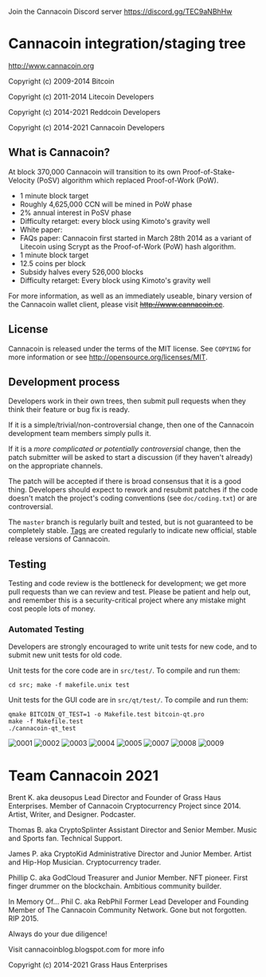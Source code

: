 Join the Cannacoin Discord server
https://discord.gg/TEC9aNBhHw


Cannacoin integration/staging tree
================================

http://www.cannacoin.org

Copyright (c) 2009-2014 Bitcoin 

Copyright (c) 2011-2014 Litecoin Developers

Copyright (c) 2014-2021 Reddcoin Developers

Copyright (c) 2014-2021 Cannacoin Developers



What is Cannacoin?
----------------

At block 370,000 Cannacoin will transition to its own Proof-of-Stake-Velocity (PoSV) 
algorithm which replaced Proof-of-Work (PoW).
 - 1 minute block target
 - Roughly 4,625,000 CCN will be mined in PoW phase
 - 2% annual interest in PoSV phase
 - Difficulty retarget: every block using Kimoto's gravity well
 - White paper: 
 - FAQs paper: 
Cannacoin first started in March 28th 2014 as a variant of Litecoin using Scrypt as
the Proof-of-Work (PoW) hash algorithm.
 - 1 minute block target
 - 12.5 coins per block
 - Subsidy halves every 526,000 blocks
 - Difficulty retarget: Every block using Kimoto's gravity well

For more information, as well as an immediately useable, binary version of
the Cannacoin wallet client, please visit <s>http://www.cannacoin.cc</s>.

License
-------

Cannacoin is released under the terms of the MIT license. See `COPYING` for more
information or see http://opensource.org/licenses/MIT.

Development process
-------------------

Developers work in their own trees, then submit pull requests when they think
their feature or bug fix is ready.

If it is a simple/trivial/non-controversial change, then one of the Cannacoin
development team members simply pulls it.

If it is a *more complicated or potentially controversial* change, then the patch
submitter will be asked to start a discussion (if they haven't already) on the
appropriate channels.

The patch will be accepted if there is broad consensus that it is a good thing.
Developers should expect to rework and resubmit patches if the code doesn't
match the project's coding conventions (see `doc/coding.txt`) or are
controversial.

The `master` branch is regularly built and tested, but is not guaranteed to be
completely stable. [Tags](https://github.com/cannacoin-project/cannacoin/tags) are created
regularly to indicate new official, stable release versions of Cannacoin.

Testing
-------

Testing and code review is the bottleneck for development; we get more pull
requests than we can review and test. Please be patient and help out, and
remember this is a security-critical project where any mistake might cost people
lots of money.

### Automated Testing

Developers are strongly encouraged to write unit tests for new code, and to
submit new unit tests for old code.

Unit tests for the core code are in `src/test/`. To compile and run them:

    cd src; make -f makefile.unix test

Unit tests for the GUI code are in `src/qt/test/`. To compile and run them:

    qmake BITCOIN_QT_TEST=1 -o Makefile.test bitcoin-qt.pro
    make -f Makefile.test
    ./cannacoin-qt_test

![0001](https://user-images.githubusercontent.com/84210241/138538925-12671258-c89d-49f2-a55e-54259066b5d4.jpg)
![0002](https://user-images.githubusercontent.com/84210241/138538970-c1c41ddf-06b1-4739-8de0-974bec4abd30.jpg)
![0003](https://user-images.githubusercontent.com/84210241/138539006-cc3d2654-6132-4827-8a62-98f9e46fb17a.jpg)
![0004](https://user-images.githubusercontent.com/84210241/138539028-76c08118-e333-4d5b-9c20-78b173566bd3.jpg)
![0005](https://user-images.githubusercontent.com/84210241/138539041-c341e4b1-7d68-4f3f-9f10-28b40ae8d222.jpg)
![0007](https://user-images.githubusercontent.com/84210241/138539069-5d1e9240-e396-4e91-ac3b-bb37d7580417.jpg)
![0008](https://user-images.githubusercontent.com/84210241/138539086-209d0b5d-22ff-4d1b-8b02-93e6cfaa6dcf.jpg)
![0009](https://user-images.githubusercontent.com/84210241/138539099-28ceb07d-6b63-4eb7-ac32-30f695cbb30e.jpg)

Team Cannacoin 2021
=====================

Brent K. aka deusopus
Lead Director and Founder of Grass Haus Enterprises. Member of Cannacoin Cryptocurrency Project since 2014. Artist, Writer, and Designer. Podcaster.


Thomas B. aka CryptoSplinter
Assistant Director and Senior Member. Music and Sports fan. Technical Support.

James P. aka CryptoKid
Administrative Director and Junior Member. Artist and Hip-Hop Musician. Cryptocurrency trader.

Phillip C. aka GodCloud
Treasurer and Junior Member. NFT pioneer. First finger drummer on the blockchain. Ambitious community builder.


In Memory Of...
Phil C. aka RebPhil
Former Lead Developer and Founding Member of The Cannacoin Community Network. Gone but not forgotten. RIP 2015.

Always do your due diligence!

Visit cannacoinblog.blogspot.com for more info




Copyright (c) 2014-2021 Grass Haus Enterprises
